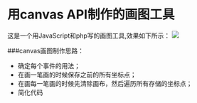 # 用canvas API制作的画图工具
这是一个用JavaScript和php写的画图工具,效果如下所示：
![](https://github.com/flyingpig2016/canvas-paint/blob/master/imgs/1.gif)

###canvas画图制作思路：
- 确定每个事件的用法；
- 在画一笔画的时候保存之前的所有坐标点；
- 在画每一笔画的时候先清除画布，然后遍历所有存储的坐标点；
- 简化代码
